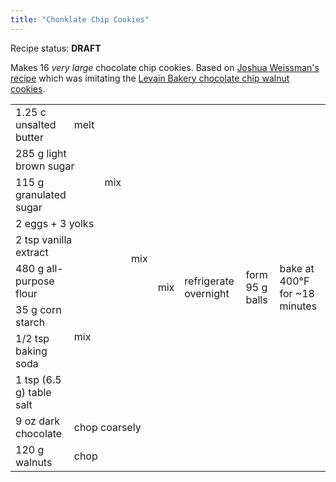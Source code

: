 ```yaml
---
title: "Chonklate Chip Cookies"
---
```


<aside class=important>

Recipe status: **DRAFT**

</aside>

Makes 16 *very large* chocolate chip cookies. Based on [Joshua Weissman's
recipe] which was imitating the [Levain Bakery chocolate chip walnut cookies].

[Joshua Weissman's recipe]: https://www.youtube.com/watch?v=NYH1Z7TUSEI
[Levain Bakery chocolate chip walnut cookies]: https://www.youtube.com/watch?v=61Zba8jh5Wg

<table>
  <tr style="text-align: left;">
    <td>1.25 c unsalted butter</td>
    <td>melt</td>
    <td rowspan=5>mix</td>
    <td rowspan=9>mix</td>
    <td rowspan=11>mix</td>
    <td rowspan=11>refrigerate overnight</td>
    <td rowspan=11>form 95 g balls</td>
    <td rowspan=11>bake at 400°F for ~18 minutes</td>
  </tr>
  <tr>
    <td colspan=2>285 g light brown sugar</td>
  </tr>
  <tr>
    <td colspan=2>115 g granulated sugar</td>
  </tr>
  <tr>
    <td colspan=2>2 eggs + 3 yolks</td>
  </tr>
  <tr>
    <td colspan=2>2 tsp vanilla extract</td>
  </tr>
  <tr>
    <td>480 g all-purpose flour</td>
    <td colspan=2 rowspan=4>mix</td>
  </tr>
  <tr>
    <td>35 g corn starch</td>
  </tr>
  <tr>
    <td>1/2 tsp baking soda</td>
  </tr>
  <tr>
    <td>1 tsp (6.5 g) table salt</td>
  </tr>
  <tr>
    <td>9 oz dark chocolate</td>
    <td colspan=3>chop coarsely</td>
  </tr>
  <tr>
    <td>120 g walnuts</td>
    <td colspan=3>chop</td>
  </tr>
</table>
